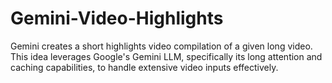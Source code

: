 # Gemini-Video-Highlights
Gemini creates a short highlights video compilation of a given long video. This idea leverages Google's Gemini LLM, specifically its long attention and caching capabilities, to handle extensive video inputs effectively.
